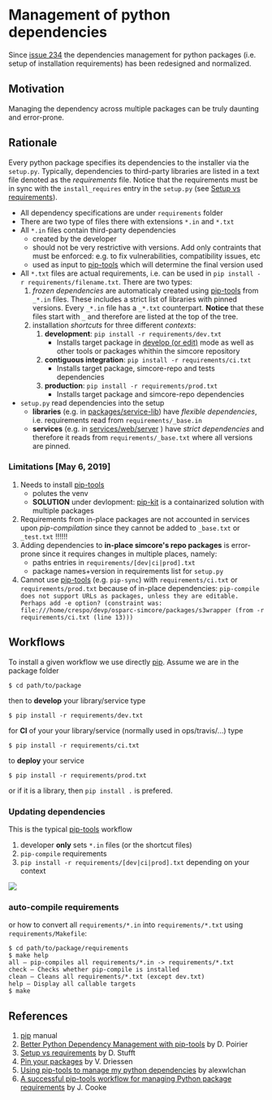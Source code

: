 # Management of python dependencies

Since [issue 234](https://github.com/ITISFoundation/osparc-simcore/issues/234) the dependencies management for python packages (i.e. setup of installation requirements) has been redesigned and normalized.


## Motivation

Managing the dependency across multiple packages can be truly daunting and error-prone.

<!--
TODO: finish!
- As a developer, I just want to add a list of requirements on the go
- Each package in the requirements have its own requirements specifications and so on.
- Listing up all these dependency constraints should result in final explicit list of requirements
- Each package adds some version constraints to its dependencies.
  - The management system shall be able to find a list of all packages needed and the versions that satisfy *all constraints* in place
- The dependencies have to be kept up-to-date regularly (e.g. due to security patches;  new feature in our package might add new direct dependencies to our requirements)
- Inter-dependent libraries typically have different release cycles creating in time version conflicts (e.g. package A and B strictly depend on different versions of C)

!-->

## Rationale

Every python package specifies its dependencies to the installer via the ``setup.py``. Typically, dependencies to third-party libraries are listed in a text file denoted as the *requirements* file. Notice that the requirements must be in sync with the ``install_requires`` entry in the ``setup.py`` (see [Setup vs requirements]).

- All dependency specifications are under ``requirements`` folder
- There are two type of files there with extensions ``*.in`` and ``*.txt``
- All ``*.in`` files contain third-party dependencies
  - created by the developer
  - should not be very restrictive with versions. Add only contraints that must be enforced: e.g. to fix vulnerabilities, compatibility issues, etc
  - used as input to [pip-tools] which will determine the final version used
- All ``*.txt`` files are actual requirements, i.e. can be used in ``pip install -r requirements/filename.txt``. There are two types:
  1. *frozen dependencies* are automaticaly created using [pip-tools] from ``_*.in`` files. These includes a strict list of libraries with pinned versions. Every ``_*.in`` file has a ``_*.txt`` counterpart. **Notice** that these files start with ``_`` and therefore are listed at the top of the tree.
  2. installation *shortcuts* for three different *contexts*:
     1. **development**: ``pip install -r requirements/dev.txt``
        - Installs target package in [develop (or edit)](https://pip.pypa.io/en/stable/reference/pip_install/#usage) mode as well as  other tools or packages whithin the simcore repository
     2. **contiguous integration**: ``pip install -r requirements/ci.txt``
        - Installs target package, simcore-repo  and tests dependencies
     3. **production**: ``pip install -r requirements/prod.txt``
        - Installs target package  and simcore-repo dependencies
- ``setup.py`` read dependencies into the setup
  - **libraries** (e.g. in [packages/service-lib](../packages/service-library/setup.py)) have *flexible dependencies*, i.e. requirements read from  ``requirements/_base.in``
  - **services** (e.g. in [services/web/server](../services/web/server/setup.py) ) have *strict dependencies* and therefore it reads from ``requirements/_base.txt`` where all versions are pinned.

### Limitations [May 6, 2019]

1. Needs to install [pip-tools]
   - polutes the venv
   - **SOLUTION** under devlopment: [pip-kit](https://github.com/ITISFoundation/dockerfiles/tree/master/pip-kit) is a containarized solution with multiple packages
1. Requirements from in-place packages are not accounted in services upon *pip-compilation* since they cannot be added to ``_base.txt`` or ``_test.txt`` !!!!!!
1. Adding dependencies to **in-place simcore's repo packages** is error-prone since it requires changes in multiple places, namely:
   - paths entries in ``requirements/[dev|ci|prod].txt``
   - package names+version in requirements list for ``setup.py``
1. Cannot use [pip-tools] (e.g. ``pip-sync``) with ``requirements/ci.txt`` or ``requirements/prod.txt`` because of in-place dependencies: ``pip-compile does not support URLs as packages, unless they are editable. Perhaps add -e option? (constraint was: file:///home/crespo/devp/osparc-simcore/packages/s3wrapper (from -r requirements/ci.txt (line 13)))``

## Workflows

To install a given workflow we use directly [pip]. Assume we are in the package folder

```console
$ cd path/to/package
```
then to **develop** your library/service type
```console
$ pip install -r requirements/dev.txt
```
for **CI** of your your library/service (normally used in ops/travis/...) type
```console
$ pip install -r requirements/ci.txt
```
to **deploy** your service
```console
$ pip install -r requirements/prod.txt
```
or if it is a library, then ``pip install .`` is prefered.


### Updating dependencies

This is the typical [pip-tools] workflow

1. developer **only** sets ``*.in`` files (or the shortcut files)
2. ``pip-compile`` requirements
3. ``pip install -r requirements/[dev|ci|prod].txt`` depending on your context

![](https://github.com/jazzband/pip-tools/raw/master/img/pip-tools-overview.png)


### auto-compile requirements

or how to convert all ``requirements/*.in`` into ``requirements/*.txt`` using ``requirements/Makefile``:

```console
$ cd path/to/package/requirements
$ make help
all – pip-compiles all requirements/*.in -> requirements/*.txt
check – Checks whether pip-compile is installed
clean – Cleans all requirements/*.txt (except dev.txt)
help – Display all callable targets
$ make
```


## References

1. [pip] manual
1. [Better Python Dependency Management with pip-tools](https://www.caktusgroup.com/blog/2018/09/18/python-dependency-management-pip-tools/) by D. Poirier
1. [Setup vs requirements] by D. Stufft
1. [Pin your packages](https://nvie.com/posts/pin-your-packages/) by V. Driessen
1. [Using pip-tools to manage my python dependencies](https://alexwlchan.net/2017/10/pip-tools/) by alexwlchan
1. [A successful pip-tools workflow for managing Python package requirements](https://jamescooke.info/a-successful-pip-tools-workflow-for-managing-python-package-requirements.html) by J. Cooke


[pip-tools]:https://github.com/jazzband/pip-tools
[pip]:https://pip.pypa.io/en/stable/reference/
[pipkit-repo]:https://github.com/ITISFoundation/dockerfiles/tree/master/pip-kit
[Setup vs requirements]:https://caremad.io/posts/2013/07/setup-vs-requirement/
